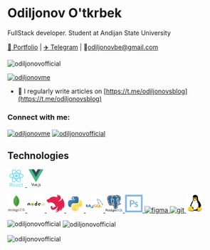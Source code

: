 # Odiljonov O'tkrbek

FullStack developer. Student at Andijan State University

[💼 Portfolio](https://odiljonov.netlify.app) | [✈️ Telegram](https://t.me/odiljonovofficial) | 📧odiljonovbe@gmail.com

<p align="left"> <img src="https://komarev.com/ghpvc/?username=odiljonovofficial&label=Profile%20views&color=0e75b6&style=flat" alt="odiljonovofficial" /> </p>

<!-- <p align="left"> <a href="https://github.com/ryo-ma/github-profile-trophy"><img src="https://github-profile-trophy.vercel.app/?username=odiljonovofficial" alt="odiljonovofficial" /></a> </p> -->

<p align="left"> <a href="https://twitter.com/odiljonovme" target="blank"><img src="https://img.shields.io/twitter/follow/odiljonovme?logo=twitter&style=for-the-badge" alt="odiljonovme" /></a> </p>


- 📝 I regularly write articles on [https://t.me/odiljonovsblog](https://t.me/odiljonovsblog)


<h3 align="left">Connect with me:</h3>
<p align="left">
<a href="https://twitter.com/odiljonovme" target="blank"><img align="center" src="https://raw.githubusercontent.com/rahuldkjain/github-profile-readme-generator/master/src/images/icons/Social/twitter.svg" alt="odiljonovme" height="30" width="40" /></a>
<a href="https://instagram.com/odiljonovofficial" target="blank"><img align="center" src="https://raw.githubusercontent.com/rahuldkjain/github-profile-readme-generator/master/src/images/icons/Social/instagram.svg" alt="odiljonovofficial" height="30" width="40" /></a>
</p>

## Technologies


  <a href="https://reactjs.org/" target="_blank" rel="noreferrer">
    <img
      src="https://raw.githubusercontent.com/devicons/devicon/master/icons/react/react-original-wordmark.svg"
      alt="react"
      width="40"
      height="40"
    />
  </a>
  
  <a href="https://vuejs.org/" target="_blank" rel="noreferrer">
    <img
      src="https://raw.githubusercontent.com/devicons/devicon/master/icons/vuejs/vuejs-original-wordmark.svg"
      alt="vuejs"
      width="40"
      height="40"
    />
  </a>
</p>

<a href="https://www.mongodb.com/" target="_blank" rel="noreferrer">
    <img
      src="https://raw.githubusercontent.com/devicons/devicon/master/icons/mongodb/mongodb-original-wordmark.svg"
      alt="mongodb"
      width="40"
      height="40"
    />
  </a>

  <a href="https://nodejs.org" target="_blank" rel="noreferrer">
    <img
      src="https://raw.githubusercontent.com/devicons/devicon/master/icons/nodejs/nodejs-original-wordmark.svg"
      alt="nodejs"
      width="40"
      height="40"
    />
  </a>

  <a href="https://nestjs.com/" target="_blank" rel="noreferrer">
    <img
      src="https://raw.githubusercontent.com/devicons/devicon/master/icons/nestjs/nestjs-plain.svg"
      alt="nestjs"
      width="40"
      height="40"
    />
  </a>

  <a href="https://www.python.org" target="_blank" rel="noreferrer">
    <img
      src="https://raw.githubusercontent.com/devicons/devicon/master/icons/python/python-original.svg"
      alt="python"
      width="40"
      height="40"
    />
  </a>

  <a href="https://www.mysql.com/" target="_blank" rel="noreferrer">
    <img
      src="https://raw.githubusercontent.com/devicons/devicon/master/icons/mysql/mysql-original-wordmark.svg"
      alt="mysql"
      width="40"
      height="40"
    />
  </a>

  <a href="https://www.postgresql.org" target="_blank" rel="noreferrer">
    <img
      src="https://raw.githubusercontent.com/devicons/devicon/master/icons/postgresql/postgresql-original-wordmark.svg"
      alt="postgresql"
      width="40"
      height="40"
    />
  </a>

  <a href="https://www.photoshop.com/en" target="_blank" rel="noreferrer">
    <img
      src="https://raw.githubusercontent.com/devicons/devicon/master/icons/photoshop/photoshop-line.svg"
      alt="photoshop"
      width="40"
      height="40"
    />
  </a>
  



  <a href="https://www.figma.com/" target="_blank" rel="noreferrer">
    <img
      src="https://www.vectorlogo.zone/logos/figma/figma-icon.svg"
      alt="figma"
      width="40"
      height="40"
    />
  </a>
  <a href="https://git-scm.com/" target="_blank" rel="noreferrer">
    <img
      src="https://www.vectorlogo.zone/logos/git-scm/git-scm-icon.svg"
      alt="git"
      width="40"
      height="40"
    />
  </a>
  
  <a href="https://www.linux.org/" target="_blank" rel="noreferrer">
    <img
      src="https://raw.githubusercontent.com/devicons/devicon/master/icons/linux/linux-original.svg"
      alt="linux"
      width="40"
      height="40"
    />
  </a>
  
  
  



  

<p><img align="left" src="https://github-readme-stats.vercel.app/api/top-langs?username=odiljonovofficial&show_icons=true&locale=en&layout=compact" alt="odiljonovofficial" /></p>

<p>&nbsp;<img align="center" src="https://github-readme-stats.vercel.app/api?username=odiljonovofficial&show_icons=true&locale=en" alt="odiljonovofficial" /></p>

<p><img align="center" src="https://github-readme-streak-stats.herokuapp.com/?user=odiljonovofficial&" alt="odiljonovofficial" /></p>

